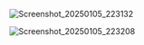 
![Screenshot_20250105_223132](https://github.com/user-attachments/assets/f56fb615-92d3-453c-91a5-33411ac7900a)

![Screenshot_20250105_223208](https://github.com/user-attachments/assets/5faaf8a7-f5a7-40e3-bd11-d09e4d64455e)

